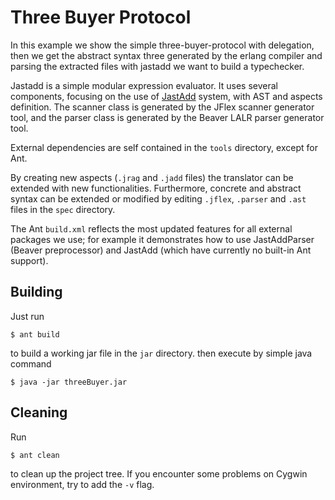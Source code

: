 # Three Buyer Protocol

In this example we show the simple three-buyer-protocol with delegation, then we get the abstract syntax three 
generated by the erlang compiler and parsing the extracted files with jastadd we want to 
build a typechecker.

Jastadd is a simple modular expression evaluator. It uses several components,
focusing on the use of [JastAdd](http://jastadd.org) system, with AST and aspects definition.
The scanner class is generated by the JFlex scanner generator tool, and the
parser class is generated by the Beaver LALR parser generator tool.

External dependencies are self contained in the `tools` directory, except
for Ant.


By creating new aspects (`.jrag` and `.jadd` files) the translator can be
extended with new functionalities. Furthermore, concrete and abstract syntax
can be extended or modified by editing `.jflex`, `.parser` and `.ast` files
in the `spec` directory.

The Ant `build.xml` reflects the most updated features for all external
packages we use; for example it demonstrates how to use JastAddParser
(Beaver preprocessor) and JastAdd (which have currently no built-in Ant
support).

## Building

Just run

	$ ant build

to build a working jar file in the `jar` directory. then execute by simple java command

    $ java -jar threeBuyer.jar

## Cleaning

Run

	$ ant clean

to clean up the project tree.
If you encounter some problems on Cygwin environment, try to add the `-v` flag.

